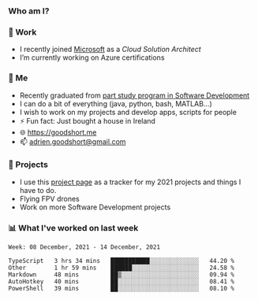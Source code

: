 ### Who am I?

<!--
**goodshort/goodshort** is a ✨ _special_ ✨ repository because its `README.md` (this file) appears on your GitHub profile.
-->
### 💼 Work
- I recently joined [Microsoft](https://www.microsoft.com/) as a _Cloud Solution Architect_
- I’m currently working on Azure certifications

### 🌱 Me
- Recently graduated from [part study program in Software Development](https://www.goodshort.me/who-am-i/studies#higher-diploma-in-software-development)
- I can do a bit of everything (java, python, bash, MATLAB...)
- I wish to work on my projects and develop apps, scripts for people
- ⚡ Fun fact: Just bought a house in Ireland
- 🌐 https://goodshort.me
- 📫 adrien.goodshort@gmail.com

### 🚧 Projects

- I use this [project page](https://github.com/users/goodshort/projects/2) as a tracker for my 2021 projects and things I have to do.
- Flying FPV drones
- Work on more Software Development projects

### 📊 What I've worked on last week

<!--START_SECTION:waka-->
```text
Week: 08 December, 2021 - 14 December, 2021

TypeScript   3 hrs 34 mins   ███████████░░░░░░░░░░░░░░   44.20 % 
Other        1 hr 59 mins    ██████░░░░░░░░░░░░░░░░░░░   24.58 % 
Markdown     48 mins         ██▒░░░░░░░░░░░░░░░░░░░░░░   09.94 % 
AutoHotkey   40 mins         ██░░░░░░░░░░░░░░░░░░░░░░░   08.41 % 
PowerShell   39 mins         ██░░░░░░░░░░░░░░░░░░░░░░░   08.10 % 
```
<!--END_SECTION:waka-->
